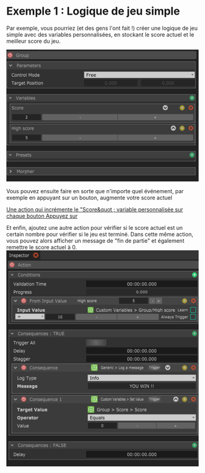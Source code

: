 # Exemple 1 : Logique de jeu simple

Par exemple, vous pourriez (et des gens l'ont fait !) créer une logique de jeu simple avec des variables personnalisées, en stockant le score actuel et le meilleur score du jeu.

![Groupe de variables personnalisées simples contenant 2 valeurs.](../../.gitbook/assets/custom-variables.png)

Vous pouvez ensuite faire en sorte que n'importe quel événement, par exemple en appuyant sur un bouton, augmente votre score actuel

[Une action qui incrémente le &quot;Score&quot ; variable personnalisée sur chaque bouton Appuyez sur ](../../.gitbook/assets/increment_score.png)

Et enfin, ajoutez une autre action pour vérifier si le score actuel est un certain nombre pour vérifier si le jeu est terminé. Dans cette même action, vous pouvez alors afficher un message de "fin de partie" et également remettre le score actuel à 0.
![Une action qui affiche &quot;YOU WIN&quot ; et réinitialise le score actuel lorsqu'il atteint 10](../../.gitbook/assets/highscore.png)
